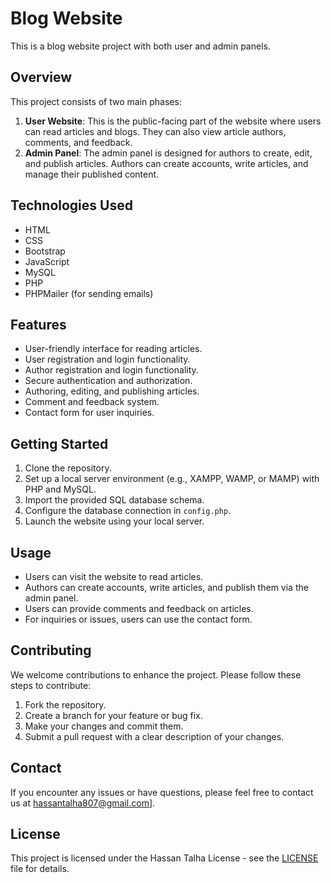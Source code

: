﻿# Blog Website

This is a blog website project with both user and admin panels.

## Overview

This project consists of two main phases:
1. **User Website**: This is the public-facing part of the website where users can read articles and blogs. They can also view article authors, comments, and feedback.
2. **Admin Panel**: The admin panel is designed for authors to create, edit, and publish articles. Authors can create accounts, write articles, and manage their published content.

## Technologies Used

- HTML
- CSS
- Bootstrap
- JavaScript
- MySQL
- PHP
- PHPMailer (for sending emails)

## Features

- User-friendly interface for reading articles.
- User registration and login functionality.
- Author registration and login functionality.
- Secure authentication and authorization.
- Authoring, editing, and publishing articles.
- Comment and feedback system.
- Contact form for user inquiries.

## Getting Started

1. Clone the repository.
2. Set up a local server environment (e.g., XAMPP, WAMP, or MAMP) with PHP and MySQL.
3. Import the provided SQL database schema.
4. Configure the database connection in `config.php`.
5. Launch the website using your local server.

## Usage

- Users can visit the website to read articles.
- Authors can create accounts, write articles, and publish them via the admin panel.
- Users can provide comments and feedback on articles.
- For inquiries or issues, users can use the contact form.

## Contributing

We welcome contributions to enhance the project. Please follow these steps to contribute:
1. Fork the repository.
2. Create a branch for your feature or bug fix.
3. Make your changes and commit them.
4. Submit a pull request with a clear description of your changes.

## Contact

If you encounter any issues or have questions, please feel free to contact us at hassantalha807@gmail.com].

## License

This project is licensed under the Hassan Talha License - see the [LICENSE](LICENSE) file for details.

